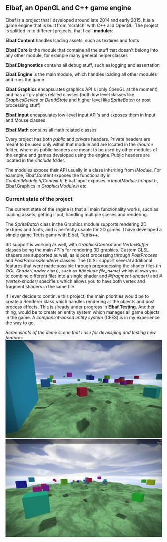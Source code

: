 ## Elbaf, an OpenGL and C++ game engine

Elbaf is a project that I developed around late 2014 and early 2015. It is a game engine that is built from 'scratch' with C++ and OpenGL.
The project is splitted in to different projects, that I call **modules**:

**Elbaf.Content** handles loading assets, such as textures and fonts

**Elbaf.Core** is the module that contains all the stuff that doesn't belong into any other module, for example many general helper classes

**Elbaf.Diagnostics** contains all debug stuff, such as logging and assertation

**Elbaf.Engine** is the main module, which handles loading all other modules and runs the game

**Elbaf.Graphics** encapsulates graphics API's (only OpenGL at the moment) and has all graphics related classes (both low level classes like *GraphicsDevice* or *DepthState* and higher level like *SpriteBatch* or post processing stuff)

**Elbaf.Input** encapsulates low-level input API's and exposes them in Input and Mouse classes

**Elbaf.Math** contains all math related classes

Every project has both *public* and *private* headers. Private headers are meant to be used only within that module and are located in the */Source* folder, where as public headers are meant to be used by other modules of the engine and games developed using the engine. Public headers are located in the */Include* folder. 

The modules expose their API usually in a class inheriting from *IModule*. For example, Elbaf.Content exposes the functionality in *ContentModule.h*/*Content.h*, Elbaf.Input exposes in *InputModule.h*/*Input.h*, Elbaf.Graphics in *GraphicsModule.h* etc.

### Current state of the project
The current state of the engine is that all main functionality works, such as loading assets, getting input, handling multiple scenes and rendering. 

The *SpriteBatch* class in the Graphics module supports rendering 2D textures and fonts, and is perfectly usable for 2D games. I have developed a simple game Tetris game with Elbaf, [Tetris++](https://github.com/JaakkoLipsanen/Tetris.PlusPlus).

3D support is working as well, with *GraphicsContext* and *VertexBuffer* classes being the main API's for rendering 3D graphics. Custom GLSL shaders are supported as well, as is post processing through *PostProcess* and *PostProcessRenderer* classes. The GLSL support several additional features that were made possible through preprocessing the shader files (in *OGL-ShaderLoader* class), such as *#(include file_name)* which allows you to combine different files into a single shader and *#(fragment-shader)* and *#(vertex-shader)* specifiers which allows you to have both vertex and fragment shaders in the same file.

If I ever decide to continue this project, the main priorities would be to create a Renderer class which handles rendering all the objects and post process effects. This is already under progress in **Elbaf.Testing**. Another thing, would be to create an entity system which manages all game objects in the game. A *component-based entity system* (CBES) is in my experience the way to go.

*Screenshots of the demo scene that I use for developing and testing new features*
![screenshot 1](/Documentation/Screenshot1.png)
![screenshot 2](/Documentation/Screenshot2.png)
